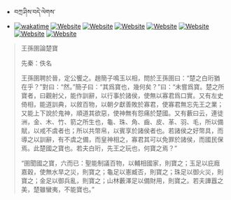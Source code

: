 - བཀྲ་ཤིས་བདེ་ལེགས་ 
- [![wakatime](https://wakatime.com/badge/user/5043ee4a-e361-4607-9d47-d557f2005d05.svg)](https://wakatime.com/@5043ee4a-e361-4607-9d47-d557f2005d05)	[![Website](https://img.shields.io/website?label=&up_color=orange&up_message=Tianchi&url=https%3A%2F%2Fshields.io)](https://tianchi.aliyun.com/home/science/scienceDetail?userId=1095279182618)	[![Website](https://img.shields.io/website?label=&up_color=blue&up_message=Kaggle&url=https%3A%2F%2Fshields.io)](https://www.kaggle.com/ivanxu/)	[![Website](https://img.shields.io/website?label=&up_color=gay&up_message=Yuque&url=https%3A%2F%2Fshields.io)](https://www.yuque.com/ivanaxu)	[![Website](https://img.shields.io/website?label=&up_color=brown&up_message=Leetcode&url=https%3A%2F%2Fshields.io)](https://leetcode.cn/u/ivanaxu)	[![Website](https://img.shields.io/website?label=&up_color=violet&up_message=AIstudio&url=https%3A%2F%2Fshields.io)](https://aistudio.baidu.com/aistudio/personalcenter/thirdview/979775)	[![Website](https://img.shields.io/website?label=&up_color=red&up_message=Gitee&url=https%3A%2F%2Fshields.io)](https://gitee.com/IvanaXu)	[![Website](https://img.shields.io/website?label=&up_color=yellow&up_message=Monkeytype&url=https%3A%2F%2Fshields.io)](https://monkeytype.com/profile/IvanaXu) 

> 王孫圉論楚寶
> 
> 先秦：佚名 
> 
> 王孫圉聘於晉，定公饗之。趙簡子鳴玉以相，問於王孫圉曰：“楚之白珩猶在乎？”對曰：“然。”簡子曰：“其爲寶也，幾何矣？”曰：“未嘗爲寶。楚之所寶者，曰觀射父，能作訓辭，以行事於諸侯，使無以寡君爲口實。又有左史倚相，能道訓典，以敘百物，以朝夕獻善敗於寡君，使寡君無忘先王之業；又能上下說於鬼神，順道其欲惡，使神無有怨痛於楚國。又有藪曰云，連徒洲，金、木、竹、箭之所生也，龜、珠、角、齒、皮、革、羽、毛，所以備賦，以戒不虞者也；所以共幣帛，以賓享於諸侯者也。若諸侯之好幣具，而導之以訓辭，有不虞之備，而皇神相之，寡君其可以免罪於諸侯，而國民保焉。此楚國之寶也。若夫白珩，先王之玩也，何寶之焉？”
> 
> “圉聞國之寶，六而已：聖能制議百物，以輔相國家，則寶之；玉足以庇廕嘉穀，使無水旱之災，則寶之；龜足以憲臧否，則寶之；珠足以御火災，則寶之；金足以御兵亂，則寶之；山林藪澤足以備財用，則寶之。若夫譁囂之美，楚雖蠻夷，不能寶也。”
>
